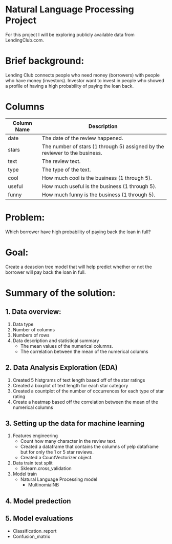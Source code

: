 # Natural Language Processing Project

For this project I will be exploring publicly available data from LendingClub.com.  

# Brief background:
Lending Club connects people who need money (borrowers) with people who have money (investors). Investor want to invest in people who showed a profile of having a high probability of paying the loan back. 

# Columns    
Column Name | Description
------------ | -------------
date | The date of the review happened.
stars	 | The number of stars (1 through 5) assigned by the reviewer to the business.
text | The review text.
type | The type of the text.
cool | How much cool is the business (1 through 5).
useful | How much useful is the business (1 through 5).
funny | How much funny is the business (1 through 5).

# Problem:  
Which borrower have high probability of paying back the loan in full?

# Goal:
Create a deascion tree model that will help predict whether or not the borrower will pay back the loan in full.

# Summary of the solution:
## 1. Data overview:
   1. Data type
   2. Number of columns
   3. Numbers of rows
   4. Data description and statistical summary
       * The mean values of the numerical columns.
       * The correlation between the mean of the numerical columns
## 2. Data Analysis Exploration (EDA)
   1. Created 5 histgrams of text length based off of the star ratings
   2. Created a boxplot of text length for each star category 
   3. Created a countplot of the number of occurrences for each type of star rating
   4. Create a heatmap based off the correlation between the mean of the numerical columns
## 3. Setting up the data for machine learning
   1. Features engineering
       * Count how many character in the review text.
       * Created a dataframe that contains the columns of yelp dataframe but for only the 1 or 5 star reviews.
       * Created a CountVectorizer object.
   2. Data train test split
       * Sklearn.cross_validation
   3. Model train
       * Natural Language Processing model
         * MultinomialNB
## 4. Model predection
## 5. Model evaluations
   * Classification_report
   * Confusion_matrix
